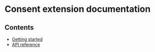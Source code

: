 # Consent extension documentation

## Contents
- [Getting started](getting-started.md)
- [API reference](api-reference.md)